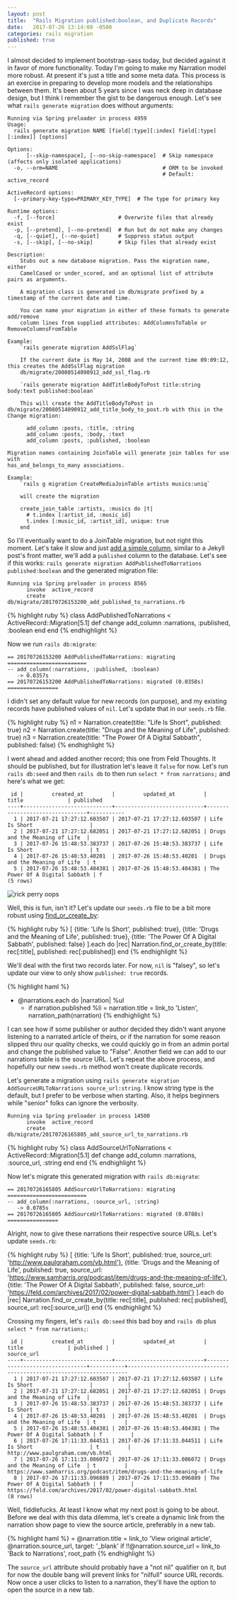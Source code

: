 ```yaml
---
layout: post
title:  "Rails Migration published:boolean, and Duplicate Records"
date:   2017-07-26 13:14:00 -0500
categories: rails migration
published: true
---
```

I almost decided to implement bootstrap-sass today, but decided against it in favor of more functionality. Today I'm going to make my Narration model more robust. At present it's just a title and some meta data. This process is an exercise in preparing to develop more models and the relationships between them. It's been about 5 years since I was neck deep in database design, but I think I remember the gist to be dangerous enough. Let's see what `rails generate migration` does without arguments:

```
Running via Spring preloader in process 4959
Usage:
  rails generate migration NAME [field[:type][:index] field[:type][:index]] [options]

Options:
      [--skip-namespace], [--no-skip-namespace]  # Skip namespace (affects only isolated applications)
  -o, --orm=NAME                                 # ORM to be invoked
                                                 # Default: active_record

ActiveRecord options:
  [--primary-key-type=PRIMARY_KEY_TYPE]  # The type for primary key

Runtime options:
  -f, [--force]                    # Overwrite files that already exist
  -p, [--pretend], [--no-pretend]  # Run but do not make any changes
  -q, [--quiet], [--no-quiet]      # Suppress status output
  -s, [--skip], [--no-skip]        # Skip files that already exist

Description:
    Stubs out a new database migration. Pass the migration name, either
    CamelCased or under_scored, and an optional list of attribute pairs as arguments.

    A migration class is generated in db/migrate prefixed by a timestamp of the current date and time.

    You can name your migration in either of these formats to generate add/remove
    column lines from supplied attributes: AddColumnsToTable or RemoveColumnsFromTable

Example:
    `rails generate migration AddSslFlag`

    If the current date is May 14, 2008 and the current time 09:09:12, this creates the AddSslFlag migration
    db/migrate/20080514090912_add_ssl_flag.rb

    `rails generate migration AddTitleBodyToPost title:string body:text published:boolean`

    This will create the AddTitleBodyToPost in db/migrate/20080514090912_add_title_body_to_post.rb with this in the Change migration:

      add_column :posts, :title, :string
      add_column :posts, :body, :text
      add_column :posts, :published, :boolean

Migration names containing JoinTable will generate join tables for use with
has_and_belongs_to_many associations.

Example:
    `rails g migration CreateMediaJoinTable artists musics:uniq`

    will create the migration

    create_join_table :artists, :musics do |t|
      # t.index [:artist_id, :music_id]
      t.index [:music_id, :artist_id], unique: true
    end
```

So I'll eventually want to do a JoinTable migration, but not right this moment. Let's take it slow and just [add a simple column](http://api.rubyonrails.org/classes/ActiveRecord/ConnectionAdapters/SchemaStatements.html#method-i-add_column), similar to a Jekyll post's front matter, we'll add a `published` column to the database. Let's see if this works: `rails generate migration AddPublishedToNarrations published:boolean` and the generated migration file:

```
Running via Spring preloader in process 8565
      invoke  active_record
      create    db/migrate/20170726153200_add_published_to_narrations.rb
```

{% highlight ruby %}
class AddPublishedToNarrations < ActiveRecord::Migration[5.1]
  def change
    add_column :narrations, :published, :boolean
  end
end
{% endhighlight %}

Now we run `rails db:migrate`:

```
== 20170726153200 AddPublishedToNarrations: migrating =========================
-- add_column(:narrations, :published, :boolean)
   -> 0.0357s
== 20170726153200 AddPublishedToNarrations: migrated (0.0358s) ================
```

I didn't set any default value for new records (on purpose), and my existing records have published values of `nil`. Let's update that in our `seeds.rb` file.

{% highlight ruby %}
n1 = Narration.create(title: "Life Is Short", published: true)
n2 = Narration.create(title: "Drugs and the Meaning of Life", published: true)
n3 = Narration.create(title: "The Power Of A Digital Sabbath", published: false)
{% endhighlight %}

I went ahead and added another record; this one from Feld Thoughts. It should be published, but for illustration let's leave it `false` for now. Let's run `rails db:seed` and then `rails db` to then run `select * from narrations;` and here's what we get:

```
 id |         created_at         |         updated_at         |             title              | published
----+----------------------------+----------------------------+--------------------------------+-----------
  1 | 2017-07-21 17:27:12.603507 | 2017-07-21 17:27:12.603507 | Life Is Short                  |
  2 | 2017-07-21 17:27:12.682051 | 2017-07-21 17:27:12.682051 | Drugs and the Meaning of Life  |
  3 | 2017-07-26 15:48:53.383737 | 2017-07-26 15:48:53.383737 | Life Is Short                  | t
  4 | 2017-07-26 15:48:53.40201  | 2017-07-26 15:48:53.40201  | Drugs and the Meaning of Life  | t
  5 | 2017-07-26 15:48:53.404381 | 2017-07-26 15:48:53.404381 | The Power Of A Digital Sabbath | f
(5 rows)
```

![rick perry oops](http://3.bp.blogspot.com/-O9dIDbReWcA/Ucygtl-j26I/AAAAAAAAFLI/KRhDWkJ6YJU/s902/rick_perry_oops_2.jpeg)

Well, this is fun, isn't it? Let's update our `seeds.rb` file to be a bit more robust using [find_or_create_by](http://api.rubyonrails.org/classes/ActiveRecord/Relation.html#method-i-find_or_create_by):

{% highlight ruby %}
[
  {title: 'Life Is Short', published: true},
  {title: 'Drugs and the Meaning of Life', published: true},
  {title: 'The Power Of A Digital Sabbath', published: false}
].each do |rec|
  Narration.find_or_create_by(title: rec[:title], published: rec[:published])
end
{% endhighlight %}

We'll deal with the first two records later. For now, `nil` is "falsey", so let's update our view to only show `published: true` records.

{% highlight haml %}
- @narrations.each do |narration|
  %ul
    - if narration.published
      %li
        = narration.title
        = link_to 'Listen', narration_path(narration)
{% endhighlight %}

I can see how if some publisher or author decided they didn't want anyone listening to a narrated article of theirs, or if the narration for some reason slipped thru our quality checks, we could quickly go in from an admin portal and change the published value to "False". Another field we can add to our narrations table is the source URL. Let's repeat the above process, and hopefully our new `seeds.rb` method won't create duplicate records.

Let's generate a migration using `rails generate migration AddSourceURLToNarrations source_url:string`. I know string type is the default, but I prefer to be verbose when starting. Also, it helps beginners while "senior" folks can ignore the verbosity.

```
Running via Spring preloader in process 14500
      invoke  active_record
      create    db/migrate/20170726165805_add_source_url_to_narrations.rb
```

{% highlight ruby %}
class AddSourceUrlToNarrations < ActiveRecord::Migration[5.1]
  def change
    add_column :narrations, :source_url, :string
  end
end
{% endhighlight %}

Now let's migrate this generated migration with `rails db:migrate`:

```
== 20170726165805 AddSourceUrlToNarrations: migrating =========================
-- add_column(:narrations, :source_url, :string)
   -> 0.0785s
== 20170726165805 AddSourceUrlToNarrations: migrated (0.0788s) ================
```

Alright, now to give these narrations their respective source URLs. Let's update `seeds.rb`:

{% highlight ruby %}
[
  {title: 'Life Is Short',                  published: true,  source_url: 'http://www.paulgraham.com/vb.html'},
  {title: 'Drugs and the Meaning of Life',  published: true,  source_url: 'https://www.samharris.org/podcast/item/drugs-and-the-meaning-of-life'},
  {title: 'The Power Of A Digital Sabbath', published: false, source_url: 'https://feld.com/archives/2017/02/power-digital-sabbath.html'}
].each do |rec|
  Narration.find_or_create_by(title: rec[:title], published: rec[:published], source_url: rec[:source_url])
end
{% endhighlight %}

Crossing my fingers, let's `rails db:seed` this bad boy and `rails db` plus `select * from narrations;`:

```
 id |         created_at         |         updated_at         |             title              | published |                              source_url
----+----------------------------+----------------------------+--------------------------------+-----------+----------------------------------------------------------------------
  1 | 2017-07-21 17:27:12.603507 | 2017-07-21 17:27:12.603507 | Life Is Short                  |           |
  2 | 2017-07-21 17:27:12.682051 | 2017-07-21 17:27:12.682051 | Drugs and the Meaning of Life  |           |
  3 | 2017-07-26 15:48:53.383737 | 2017-07-26 15:48:53.383737 | Life Is Short                  | t         |
  4 | 2017-07-26 15:48:53.40201  | 2017-07-26 15:48:53.40201  | Drugs and the Meaning of Life  | t         |
  5 | 2017-07-26 15:48:53.404381 | 2017-07-26 15:48:53.404381 | The Power Of A Digital Sabbath | f         |
  6 | 2017-07-26 17:11:33.044511 | 2017-07-26 17:11:33.044511 | Life Is Short                  | t         | http://www.paulgraham.com/vb.html
  7 | 2017-07-26 17:11:33.086072 | 2017-07-26 17:11:33.086072 | Drugs and the Meaning of Life  | t         | https://www.samharris.org/podcast/item/drugs-and-the-meaning-of-life
  8 | 2017-07-26 17:11:33.096889 | 2017-07-26 17:11:33.096889 | The Power Of A Digital Sabbath | f         | https://feld.com/archives/2017/02/power-digital-sabbath.html
(8 rows)
```

Well, fiddlefucks. At least I know what my next post is going to be about. Before we deal with this data dilemma, let's create a dynamic link from the narration show page to view the source article, preferably in a new tab.

{% highlight haml %}
= @narration.title
= link_to 'View original article', @narration.source_url, target: '_blank' if !!@narration.source_url
= link_to 'Back to Narrations', root_path
{% endhighlight %}

The `source_url` attribute should probably have a "not nil" qualifier on it, but for now the double bang will prevent links for "nilfull" source URL records. Now once a user clicks to listen to a narration, they'll have the option to open the source in a new tab.
